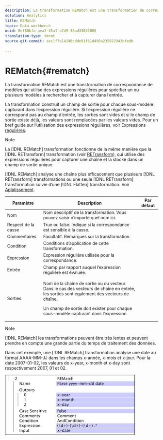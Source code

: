 ```yaml
---
description: La transformation REMatch est une transformation de correspondance de modèles qui utilise des expressions régulières pour spécifier un ou plusieurs modèles à rechercher et à capturer dans l’entrée.
solution: Analytics
title: REMatch
topic: Data workbench
uuid: 8ef80bfa-aea2-45a1-a7d9-38ad33043886
translation-type: tm+mt
source-git-commit: aec1f7b14198cdde91f61d490a235022943bfedb

---
```



# REMatch{#rematch}

La transformation REMatch est une transformation de correspondance de modèles qui utilise des expressions régulières pour spécifier un ou plusieurs modèles à rechercher et à capturer dans l’entrée.

La transformation construit un champ de sortie pour chaque sous-modèle capturant dans l’expression régulière. Si l’expression régulière ne correspond pas au champ d’entrée, les sorties sont vides et si le champ de sortie existe déjà, les valeurs sont remplacées par les valeurs vides. Pour un bref guide sur l’utilisation des expressions régulières, voir Expressions [régulières](../../../../../home/c-dataset-const-proc/c-reg-exp.md#concept-070077baa419475094ef0469e92c5b9c).

>[!NOTE]
>
>La [!DNL REMatch] transformation fonctionne de la même manière que la [!DNL RETransform] transformation (voir [RETransform](../../../../../home/c-dataset-const-proc/c-data-trans/c-transf-types/c-standard-transf/c-retransform.md#concept-23f80aa0bc204565b337e5c4931f6a74)), qui utilise des expressions régulières pour capturer une chaîne et la stocke dans un champ de sortie unique.

[!DNL REMatch] analyse une chaîne plus efficacement que plusieurs [!DNL RETransform] transformations ou une seule [!DNL RETransform] transformation suivie d’une [!DNL Flatten] transformation. Voir [Aplatissement](../../../../../home/c-dataset-const-proc/c-data-trans/c-transf-types/c-standard-transf/c-flatten.md#concept-7acd351a6d2444bd960ca412ae3333ce).

<table id="table_7077578512B249E986BC79AE770CBD9A"> 
 <thead> 
  <tr> 
   <th colname="col1" class="entry"> Paramètre </th> 
   <th colname="col2" class="entry"> Description </th> 
   <th colname="col3" class="entry"> Par défaut </th> 
  </tr> 
 </thead>
 <tbody> 
  <tr> 
   <td colname="col1"> Nom </td> 
   <td colname="col2"> Nom descriptif de la transformation. Vous pouvez saisir n’importe quel nom ici. </td> 
   <td colname="col3"></td> 
  </tr> 
  <tr> 
   <td colname="col1"> Respect de la casse </td> 
   <td colname="col2"> True ou false. Indique si la correspondance est sensible à la casse. </td> 
   <td colname="col3"></td> 
  </tr> 
  <tr> 
   <td colname="col1"> Commentaires </td> 
   <td colname="col2"> Facultatif. Remarques sur la transformation. </td> 
   <td colname="col3"></td> 
  </tr> 
  <tr> 
   <td colname="col1"> Condition </td> 
   <td colname="col2"> Conditions d’application de cette transformation. </td> 
   <td colname="col3"></td> 
  </tr> 
  <tr> 
   <td colname="col1"> Expression </td> 
   <td colname="col2"> Expression régulière utilisée pour la correspondance. </td> 
   <td colname="col3"></td> 
  </tr> 
  <tr> 
   <td colname="col1"> Entrée </td> 
   <td colname="col2"> Champ par rapport auquel l’expression régulière est évaluée. </td> 
   <td colname="col3"></td> 
  </tr> 
  <tr> 
   <td colname="col1"> Sorties </td> 
   <td colname="col2"> <p>Nom de la chaîne de sortie ou du vecteur. Dans le cas des vecteurs de chaîne en entrée, les sorties sont également des vecteurs de chaîne. </p> <p> Un champ de sortie doit exister pour chaque sous-modèle capturant dans l’expression. </p> </td> 
   <td colname="col3"></td> 
  </tr> 
 </tbody> 
</table>

>[!NOTE]
>
>[!DNL REMatch] les transformations peuvent être très lentes et peuvent prendre en compte une grande partie du temps de traitement des données.

Dans cet exemple, une [!DNL REMatch] transformation analyse une date au format AAAA-MM-JJ dans les champs x-année, x-mois et x-jour. Pour la date 2007-01-02, les valeurs de x-year, x-month et x-day sont respectivement 2007, 01 et 02.

![](assets/cfg_TransformationType_REMatch.png)

